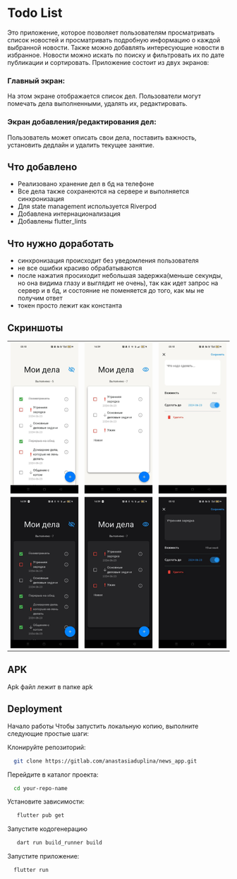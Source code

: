 
# Todo List
Это приложение, которое позволяет пользователям просматривать список новостей и просматривать подробную информацию о каждой выбранной новости. Также можно добавлять интересующие новости в избранное.
Новости можно искать по поиску и фильтровать их по дате публикации и сортировать. Приложение состоит из двух экранов:

### Главный экран:
На этом экране отображается список дел. Пользователи могут помечать дела выполненными, удалять их, редактировать. 


### Экран добавления/редактирования дел:
Пользователь может описать свои дела, поставить важность, установить дедлайн и удалить текущее занятие.

## Что добавлено
 - Реализовано хранение дел в бд на телефоне
 - Все дела также сохранеются на сервере и выполняется синхронизация
 - Для state management используется Riverpod
 - Добавлена интернационализация
 - Добавлены flutter_lints

## Что нужно доработать
 - синхронизация происходит без уведомления пользователя
 - не все ошибки красиво обрабатываются
 - после нажатия просиходит небольшая задержка(меньше секунды, но она видима глазу и выглядит не очень), так как идет запрос на сервер и в бд, и состояние не поменяется до того, как мы не получим ответ
 - токен просто лежит как константа
## Скриншоты
<table>
  <tr>
    <td><img src="screenshots/ligh_main1.jpg" width="200"/></td>
    <td><img src="screenshots/light_main2.jpg" width="200"/></td>
    <td><img src="screenshots/light_add1.jpg" width="200"/></td>
  </tr>
  <tr>
    <td><img src="screenshots/dark_main1.jpg" width="200"/></td>
    <td><img src="screenshots/dark_main2.jpg" width="200"/></td>
    <td><img src="screenshots/dark_add1.jpg" width="200"/></td>
  </tr>
</table>

## APK
Apk файл лежит в папке apk


## Deployment

Начало работы
Чтобы запустить локальную копию, выполните следующие простые шаги:


Клонируйте репозиторий:
```bash
  git clone https://gitlab.com/anastasiaduplina/news_app.git
```

Перейдите в каталог проекта:
```bash
  cd your-repo-name
``` 
Установите зависимости:
```bash
   flutter pub get
```
Запустите кодогенерацию
```bash
   dart run build_runner build
```
Запустите приложение:
```bash
  flutter run
```



